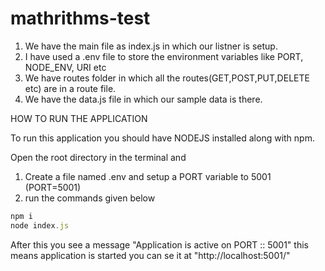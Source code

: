 # mathrithms-test

1. We have the main file as index.js in which our listner is setup.
2. I have used a .env file to store the environment variables like PORT, NODE_ENV, URI etc
3. We have routes folder in which all the routes(GET,POST,PUT,DELETE etc) are in a route file.
4. We have the data.js file in which our sample data is there.

HOW TO RUN THE APPLICATION

To run this application you should have NODEJS installed along with npm.

Open the root directory in the terminal and
1. Create a file named .env and setup a PORT variable to 5001 (PORT=5001)
2. run the commands given below
```js
npm i
node index.js
```

After this you see a message "Application is active on PORT :: 5001" this means application is started
you can se it at "http://localhost:5001/"
